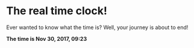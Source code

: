 # The real time clock!

Ever wanted to know what the time is? Well, your journey is about to end!

**The time is Nov 30, 2017, 09:23**